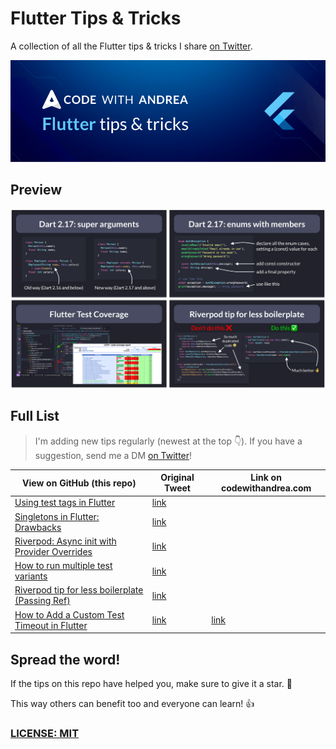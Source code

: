 # Flutter Tips & Tricks

A collection of all the Flutter tips & tricks I share [on Twitter](https://twitter.com/biz84).

![](code-with-andrea-banner.png)

## Preview

![](flutter-tips-preview.png)

## Full List

> I'm adding new tips regularly (newest at the top 👇). If you have a suggestion, send me a DM [on Twitter](https://twitter.com/biz84)!

| View on GitHub (this repo) | Original Tweet | Link on codewithandrea.com |
| -------------------------- | -------------- | -------------------------- |
| [Using test tags in Flutter](tips/0058-using-test-tags/index.md) | [link](https://twitter.com/biz84/status/1543957714254053377) | |
| [Singletons in Flutter: Drawbacks](tips/0057-singletons-flutter/index.md) | [link](https://twitter.com/biz84/status/1539287086729244673) ||
| [Riverpod: Async init with Provider Overrides](tips/0056-async-init-provider-overrides/index.md) | [link](https://twitter.com/biz84/status/1537796968503705601) ||
| [How to run multiple test variants](tips/0055-run-multiple-test-variants/index.md) | [link](https://twitter.com/biz84/status/1537117778817204225) ||
| [Riverpod tip for less boilerplate (Passing Ref)](tips/0054-riverpod-tip-less-boilerplate/index.md) | [link](https://twitter.com/biz84/status/1534773316145356801) ||
| [How to Add a Custom Test Timeout in Flutter](tips/0052-custom-test-timeout/index.md) | [link](https://twitter.com/biz84/status/1528747329804812289) | [link](https://codewithandrea.com/tips/custom-test-timeout-flutter/) |

## Spread the word!

If the tips on this repo have helped you, make sure to give it a star. 🌟

This way others can benefit too and everyone can learn! 👍

### [LICENSE: MIT](LICENSE.md)